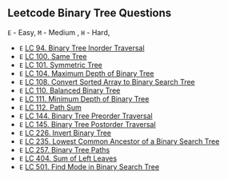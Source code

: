 ## Leetcode Binary Tree Questions

`E` - Easy, `M` - Medium , `H` - Hard,

* `E` [LC 94. Binary Tree Inorder Traversal](lc_94_inorder_traversal/inorder_traversal.py)
* `E` [LC 100. Same Tree](lc_100_same_tree/same_tree.py)
* `E` [LC 101. Symmetric Tree](lc_101_symmetric_tree/symmetric_tree.py)
* `E` [LC 104. Maximum Depth of Binary Tree](lc_104_max_depth_of_binary_tree/max_depth_of_binary_tree.py)
* `E` [LC 108. Convert Sorted Array to Binary Search Tree](lc_108_converted_sorted_array_to_bst/converted_sorted_array_to_bst.py)
* `E` [LC 110. Balanced Binary Tree](lc_110_balanced_binary_tree/balanced_binary_tree.py)
* `E` [LC 111. Minimum Depth of Binary Tree](lc_111_min_depth_of_binary_tree/min_depth_of_binary_tree.py)
* `E` [LC 112. Path Sum](lc_112_path_sum/path_sum.py)
* `E` [LC 144. Binary Tree Preorder Traversal](lc_144_preorder_traversal/preorder_traversal.py)
* `E` [LC 145. Binary Tree Postorder Traversal](lc_145_postorder_traversal/postorder_traversal.py)
* `E` [LC 226. Invert Binary Tree](lc_226_invert_binary_tree/invert_binary_tree.py)
* `E` [LC 235. Lowest Common Ancestor of a Binary Search Tree](lc_235_lca_of_binary_search_tree/lca_bst.py)
* `E` [LC 257. Binary Tree Paths](lc_257_binary_tree_paths/lca_binary_tree_pathsbst.py)
* `E` [LC 404. Sum of Left Leaves](lc_404_sum_of_left_leaves/sum_of_left_leaves.py)
* `E` [LC 501. Find Mode in Binary Search Tree](lc_501_find_mode_in_bst/find_mode_in_bst.py)


